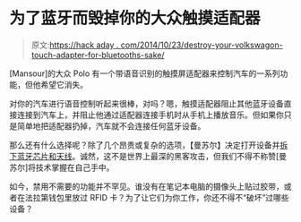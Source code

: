 # 为了蓝牙而毁掉你的大众触摸适配器

> 原文:[https://hack aday . com/2014/10/23/destroy-your-volkswagon-touch-adapter-for-bluetooths-sake/](https://hackaday.com/2014/10/23/destroy-your-volkswagon-touch-adapter-for-bluetooths-sake/)

[Mansour]的大众 Polo 有一个带语音识别的触摸屏适配器来控制汽车的一系列功能，但他希望它消失。

对你的汽车进行语音控制听起来很棒，对吗？嗯，触摸适配器阻止其他蓝牙设备直接连接到汽车上，并阻止他通过适配器连接手机时从手机上播放音乐。但如果你只是简单地把适配器扔掉，汽车就不会连接任何蓝牙设备。

那么还有什么选择呢？除了几个昂贵或复杂的选项，【曼苏尔】决定打开设备并[拆下蓝牙芯片和天线](http://blog.oxplot.com/touch_adapter_duct_taped/)。诚然，这不是世界上最深的黑客攻击，但我们不得不称赞[曼苏尔]将技术掌握在自己手中。

如今，禁用不需要的功能并不罕见。谁没有在笔记本电脑的摄像头上贴过胶带，或者在法拉第钱包里放过 RFID 卡？为了让它们为你工作，你还不得不“破坏”过哪些设备？